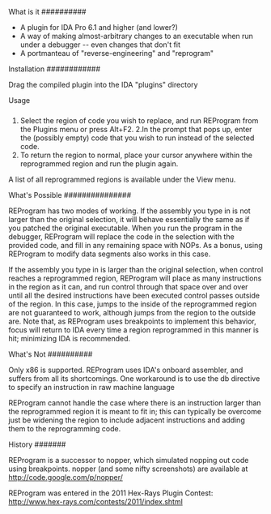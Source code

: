 What is it
##########

 - A plugin for IDA Pro 6.1 and higher (and lower?)
 - A way of making almost-arbitrary changes to an executable when run under a debugger -- even changes that don't fit
 - A portmanteau of "reverse-engineering" and "reprogram"

Installation
############

Drag the compiled plugin into the IDA "plugins" directory

Usage
#####

1. Select the region of code you wish to replace, and run REProgram from the Plugins menu or press Alt+F2.
2.In the prompt that pops up, enter the (possibly empty) code that you wish to run instead of the
selected code.
3. To return the region to normal, place your cursor anywhere
within the reprogrammed region and run the plugin again.

A list of all reprogrammed regions is available under the View menu.

What's Possible
###############

REProgram has two modes of working. If the assembly you type in is not
larger than the original selection, it will behave essentially the same as
if you patched the original executable. When you run the program in the
debugger, REProgram will replace the code in the selection with the
provided code, and fill in any remaining space with NOPs. As a bonus,
using REProgram to modify data segments also works in this case.

If the assembly you type in is larger than the original selection, when
control reaches a reprogrammed region, REProgram will place as many
instructions in the region as it can, and run control through that space
over and over until all the desired instructions have been executed
control passes outside of the region. In this case, jumps to the inside of
the reprogrammed region are not guaranteed to work, although jumps from
the region to the outside are. Note that, as REProgram uses breakpoints to
implement this behavior, focus will return to IDA every time a region
reprogrammed in this manner is hit; minimizing IDA is recommended.

What's Not
##########

Only x86 is supported. REProgram uses IDA's onboard assembler, and suffers
from all its shortcomings. One workaround is to use the db directive to
specify an instruction in raw machine language

REProgram cannot handle the case where there is an instruction larger than
the reprogrammed region it is meant to fit in; this can typically be
overcome just be widening the region to include adjacent instructions and
adding them to the reprogramming code.

History
#######

REProgram is a successor to nopper, which simulated nopping out code using breakpoints. nopper (and some nifty screenshots) are available at http://code.google.com/p/nopper/

REProgram was entered in the 2011 Hex-Rays Plugin Contest: http://www.hex-rays.com/contests/2011/index.shtml